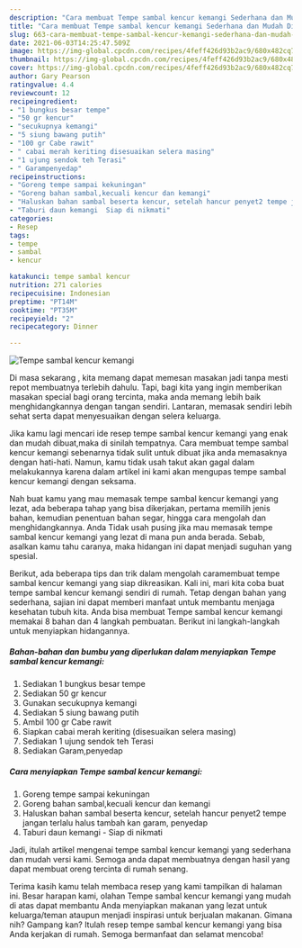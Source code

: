 ```yaml
---
description: "Cara membuat Tempe sambal kencur kemangi Sederhana dan Mudah Dibuat"
title: "Cara membuat Tempe sambal kencur kemangi Sederhana dan Mudah Dibuat"
slug: 663-cara-membuat-tempe-sambal-kencur-kemangi-sederhana-dan-mudah-dibuat
date: 2021-06-03T14:25:47.509Z
image: https://img-global.cpcdn.com/recipes/4feff426d93b2ac9/680x482cq70/tempe-sambal-kencur-kemangi-foto-resep-utama.jpg
thumbnail: https://img-global.cpcdn.com/recipes/4feff426d93b2ac9/680x482cq70/tempe-sambal-kencur-kemangi-foto-resep-utama.jpg
cover: https://img-global.cpcdn.com/recipes/4feff426d93b2ac9/680x482cq70/tempe-sambal-kencur-kemangi-foto-resep-utama.jpg
author: Gary Pearson
ratingvalue: 4.4
reviewcount: 12
recipeingredient:
- "1 bungkus besar tempe"
- "50 gr kencur"
- "secukupnya kemangi"
- "5 siung bawang putih"
- "100 gr Cabe rawit"
- " cabai merah keriting disesuaikan selera masing"
- "1 ujung sendok teh Terasi"
- " Garampenyedap"
recipeinstructions:
- "Goreng tempe sampai kekuningan"
- "Goreng bahan sambal,kecuali kencur dan kemangi"
- "Haluskan bahan sambal beserta kencur, setelah hancur penyet2 tempe jangan terlalu halus tambah kan garam, penyedap"
- "Taburi daun kemangi  Siap di nikmati"
categories:
- Resep
tags:
- tempe
- sambal
- kencur

katakunci: tempe sambal kencur 
nutrition: 271 calories
recipecuisine: Indonesian
preptime: "PT14M"
cooktime: "PT35M"
recipeyield: "2"
recipecategory: Dinner

---
```



![Tempe sambal kencur kemangi](https://img-global.cpcdn.com/recipes/4feff426d93b2ac9/680x482cq70/tempe-sambal-kencur-kemangi-foto-resep-utama.jpg)

Di masa  sekarang , kita memang dapat memesan masakan jadi tanpa mesti repot membuatnya terlebih dahulu. Tapi, bagi kita yang ingin memberikan masakan special bagi orang tercinta, maka anda memang lebih baik menghidangkannya dengan tangan sendiri. Lantaran, memasak sendiri lebih sehat serta dapat menyesuaikan dengan selera keluarga.

Jika kamu lagi mencari ide resep tempe sambal kencur kemangi yang enak dan mudah dibuat,maka di sinilah tempatnya. Cara membuat tempe sambal kencur kemangi  sebenarnya tidak sulit untuk dibuat jika anda memasaknya dengan hati-hati. Namun, kamu tidak usah takut akan gagal dalam melakukannya 
karena dalam artikel ini kami akan mengupas tempe sambal kencur kemangi dengan seksama.  



Nah buat kamu yang mau memasak tempe sambal kencur kemangi yang lezat, ada beberapa tahap yang bisa dikerjakan, pertama memilih jenis bahan, kemudian penentuan bahan segar, hingga cara mengolah dan menghidangkannya. Anda Tidak usah pusing jika mau memasak tempe sambal kencur kemangi yang lezat di mana pun anda berada. Sebab, asalkan kamu  tahu caranya, maka hidangan ini dapat menjadi suguhan yang spesial.

Berikut, ada beberapa tips dan trik dalam mengolah caramembuat tempe sambal kencur kemangi yang siap dikreasikan. Kali ini, mari kita coba buat tempe sambal kencur kemangi sendiri di rumah. Tetap dengan bahan yang sederhana, sajian ini dapat memberi manfaat untuk membantu menjaga kesehatan tubuh kita. Anda bisa membuat Tempe sambal kencur kemangi memakai 8 bahan dan 4 langkah pembuatan. Berikut ini langkah-langkah untuk menyiapkan hidangannya.

<!--inarticleads1-->

##### Bahan-bahan dan bumbu yang diperlukan dalam menyiapkan Tempe sambal kencur kemangi:

1. Sediakan 1 bungkus besar tempe
1. Sediakan 50 gr kencur
1. Gunakan secukupnya kemangi
1. Sediakan 5 siung bawang putih
1. Ambil 100 gr Cabe rawit
1. Siapkan  cabai merah keriting (disesuaikan selera masing)
1. Sediakan 1 ujung sendok teh Terasi
1. Sediakan  Garam,penyedap




<!--inarticleads2-->

##### Cara menyiapkan Tempe sambal kencur kemangi:

1. Goreng tempe sampai kekuningan
1. Goreng bahan sambal,kecuali kencur dan kemangi
1. Haluskan bahan sambal beserta kencur, setelah hancur penyet2 tempe jangan terlalu halus tambah kan garam, penyedap
1. Taburi daun kemangi  - Siap di nikmati




Jadi, itulah artikel mengenai  tempe sambal kencur kemangi  yang sederhana dan mudah versi kami. Semoga anda dapat membuatnya dengan hasil yang dapat membuat oreng tercinta di rumah senang. 

Terima kasih kamu telah membaca resep yang kami tampilkan di halaman ini. Besar harapan kami, olahan  Tempe sambal kencur kemangi yang mudah di atas dapat membantu Anda menyiapkan makanan yang lezat untuk keluarga/teman ataupun menjadi inspirasi untuk berjualan makanan. Gimana nih? Gampang kan? Itulah resep tempe sambal kencur kemangi yang bisa Anda kerjakan di rumah. Semoga bermanfaat dan selamat mencoba!

